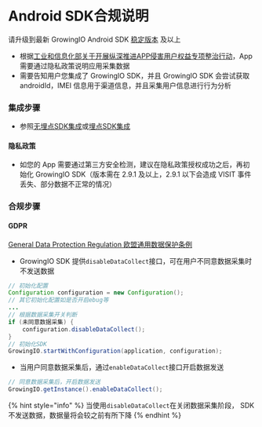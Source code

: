 # Android SDK合规说明

请升级到最新 GrowingIO Android SDK [稳定版本](https://docs.growingio.com/v3/developer-manual/sdkintegrated/android-sdk/androidsdk-log) 及以上

* 根据[工业和信息化部关于开展纵深推进APP侵害用户权益专项整治行动](http://www.gov.cn/zhengce/zhengceku/2020-08/02/content_5531975.htm)，App 需要通过隐私政策说明应用采集数据
* 需要告知用户您集成了 GrowingIO SDK，并且 GrowingIO SDK 会尝试获取 androidId，IMEI 信息用于渠道信息，并且采集用户信息进行行为分析

### 集成步骤

* 参照[无埋点SDK集成](https://docs.growingio.com/v3/developer-manual/sdkintegrated/android-sdk/auto-android-sdk)或[埋点SDK集成](https://docs.growingio.com/v3/developer-manual/sdkintegrated/android-sdk/manunl-android-sdk)

#### 隐私政策

* 如您的 App 需要通过第三方安全检测，建议在隐私政策授权成功之后，再初始化 GrowingIO SDK（版本需在 2.9.1 及以上，2.9.1 以下会造成 VISIT 事件丢失、部分数据不正常的情况）

### 合规步骤

#### GDPR

[General Data Protection Regulation 欧盟通用数据保护条例](https://zh.wikipedia.org/wiki/%E6%AD%90%E7%9B%9F%E4%B8%80%E8%88%AC%E8%B3%87%E6%96%99%E4%BF%9D%E8%AD%B7%E8%A6%8F%E7%AF%84)

* GrowingIO SDK 提供`disableDataCollect`接口，可在用户不同意数据采集时不发送数据

```java
// 初始化配置
Configuration configuration = new Configuration();
// 其它初始化配置如是否开启ebug等
...
// 根据数据采集开关判断
if (未同意数据采集) {
    configuration.disableDataCollect();
}
// 初始化SDK
GrowingIO.startWithConfiguration(application, configuration);
```

* 当用户同意数据采集后，通过`enableDataCollect`接口开启数据发送

```java
// 同意数据采集后，开启数据发送
GrowingIO.getInstance().enableDataCollect();
```

{% hint style="info" %}
当使用`disableDataCollect`在关闭数据采集阶段， SDK 不发送数据，数据量将会较之前有所下降
{% endhint %}

